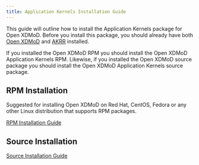 ```yaml
---
title: Application Kernels Installation Guide
---
```


This guide will outline how to install the Application Kernels package
for Open XDMoD.  Before you install this package, you should already
have both [Open XDMoD](install.html) and [AKRR](akrr.html) installed.

If you installed the Open XDMoD RPM you should install the Open XDMoD
Application Kernels RPM. Likewise, if you installed the Open XDMoD
source package you should install the Open XDMoD Application Kernels
source package.

RPM Installation
----------------

Suggested for installing Open XDMoD on Red Hat, CentOS, Fedora or any
other Linux distribution that supports RPM packages.

[RPM Installation Guide](ak-install-rpm.html)

Source Installation
-------------------

[Source Installation Guide](ak-install-source.html)
